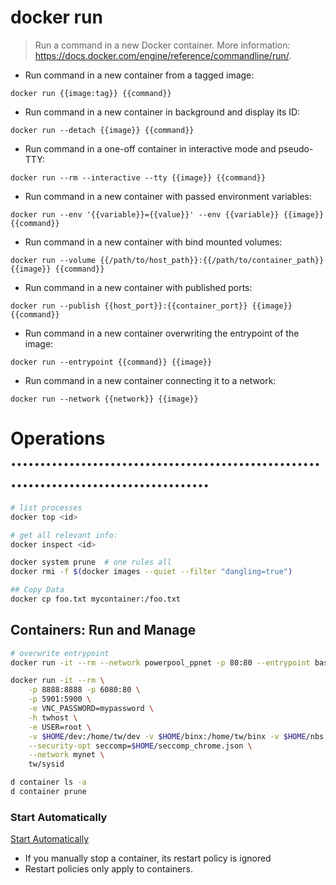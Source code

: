 # docker run

> Run a command in a new Docker container.
> More information: <https://docs.docker.com/engine/reference/commandline/run/>.

- Run command in a new container from a tagged image:

`docker run {{image:tag}} {{command}}`

- Run command in a new container in background and display its ID:

`docker run --detach {{image}} {{command}}`

- Run command in a one-off container in interactive mode and pseudo-TTY:

`docker run --rm --interactive --tty {{image}} {{command}}`

- Run command in a new container with passed environment variables:

`docker run --env '{{variable}}={{value}}' --env {{variable}} {{image}} {{command}}`

- Run command in a new container with bind mounted volumes:

`docker run --volume {{/path/to/host_path}}:{{/path/to/container_path}} {{image}} {{command}}`

- Run command in a new container with published ports:

`docker run --publish {{host_port}}:{{container_port}} {{image}} {{command}}`

- Run command in a new container overwriting the entrypoint of the image:

`docker run --entrypoint {{command}} {{image}}`

- Run command in a new container connecting it to a network:

`docker run --network {{network}} {{image}}`


# Operations .......................................................................................
```bash
# list processes
docker top <id>

# get all relevant info:
docker inspect <id>

docker system prune  # one rules all
docker rmi -f $(docker images --quiet --filter "dangling=true")

## Copy Data
docker cp foo.txt mycontainer:/foo.txt
```

## Containers: Run and Manage
```bash
# overwrite entrypoint
docker run -it --rm --network powerpool_ppnet -p 80:80 --entrypoint bash --name xxx -u root pp

docker run -it --rm \
    -p 8888:8888 -p 6080:80 \
    -p 5901:5900 \
    -e VNC_PASSWORD=mypassword \
    -h twhost \
    -e USER=root \
    -v $HOME/dev:/home/tw/dev -v $HOME/binx:/home/tw/binx -v $HOME/nbs:/home/tw/nbs \
    --security-opt seccomp=$HOME/seccomp_chrome.json \
    --network mynet \
    tw/sysid

d container ls -a
d container prune
```

### Start Automatically
[Start Automatically](https://docs.docker.com/engine/admin/start-containers-automatically/#use-a-restart-policy)
- If you manually stop a container, its restart policy is ignored
- Restart policies only apply to containers.
